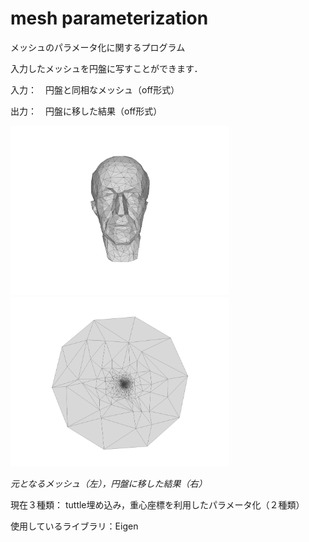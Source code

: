 # mesh parameterization
メッシュのパラメータ化に関するプログラム

入力したメッシュを円盤に写すことができます．

入力：　円盤と同相なメッシュ（off形式）

出力：　円盤に移した結果（off形式）

<p>
  <img src="image/model00.png" width="350"> <img src="image/mv00.png" width="350">

  <em>元となるメッシュ（左），円盤に移した結果（右）</em> 
</p>

現在３種類：
tuttle埋め込み，重心座標を利用したパラメータ化（２種類）

使用しているライブラリ：Eigen
